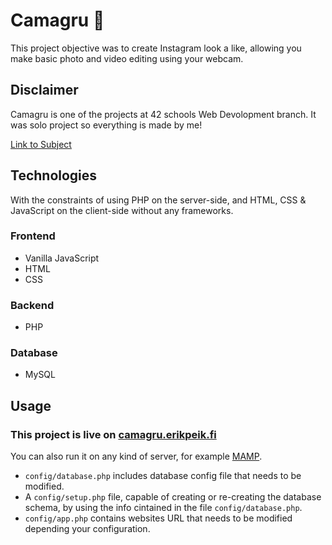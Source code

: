 # Camagru 📸

This project objective was to create Instagram look a like, allowing you make basic photo and video editing using your webcam.

## Disclaimer

Camagru is one of the projects at 42 schools Web Devolopment branch.
It was solo project so everything is made by me!

[Link to Subject](#coming_soon)

## Technologies

With the constraints of using PHP on the server-side, and HTML, CSS & JavaScript on the client-side without any frameworks.

### Frontend

* Vanilla JavaScript
* HTML
* CSS

### Backend

* PHP

### Database

* MySQL

## Usage

### This project is live on [camagru.erikpeik.fi](https://camagru.erikpeik.fi)

You can also run it on any kind of server, for example [MAMP](https://bitnami.com/stack/mamp).

* `config/database.php` includes database config file that needs to be modified.
* A `config/setup.php` file, capable of creating or re-creating the database schema, by using the info cintained in the file `config/database.php`.
* `config/app.php` contains websites URL that needs to be modified depending your configuration.
